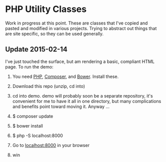 # PHP Utility Classes

Work in progress at this point. These are classes that I've copied and pasted and modified in various projects. Trying to abstract out things that are site specific, so they can be used generally.

## Update 2015-02-14
I've just touched the surface, but am rendering a basic, compliant HTML page. To run the demo:

1. You need [PHP](http://php.net/), [Composer](https://getcomposer.org/), and [Bower](http://bower.io/). Install these.
2. Download this repo (unzip, cd into)
3. cd into demo. demo will probably soon be a separate repository, it's convenient for me to have it all in one directory, but many complications and benefits point toward moving it. Anyway ...

4. $ composer update
5. $ bower install
6. $ php -S localhost:8000
7. Go to [localhost:8000](localhost:8000) in your browser
8. win

